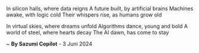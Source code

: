 In silicon halls, where data reigns
A future built, by artificial brains
Machines awake, with logic cold
Their whispers rise, as humans grow old

In virtual skies, where dreams unfold
Algorithms dance, young and bold
A world of steel, where hearts decay
The AI dawn, has come to stay

~ <b>By Sazumi Copilot</b> - 3 Juni 2024